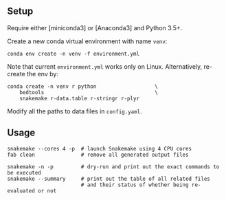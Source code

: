 ## Setup

Require either [miniconda3] or [Anaconda3] and Python 3.5+.

Create a new conda virtual environment with name `venv`:

    conda env create -n venv -f environment.yml

Note that current `environment.yml` works only on Linux. Alternatively, re-create the env by:

    conda create -n venv r python                   \
        bedtools                                    \
        snakemake r-data.table r-stringr r-plyr


Modify all the paths to data files in `config.yaml`.


## Usage

    snakemake --cores 4 -p  # launch Snakemake using 4 CPU cores
    fab clean               # remove all generated output files

    snakemake -n -p         # dry-run and print out the exact commands to be executed
    snakemake --summary     # print out the table of all related files
                            # and their status of whether being re-evaluated or not
